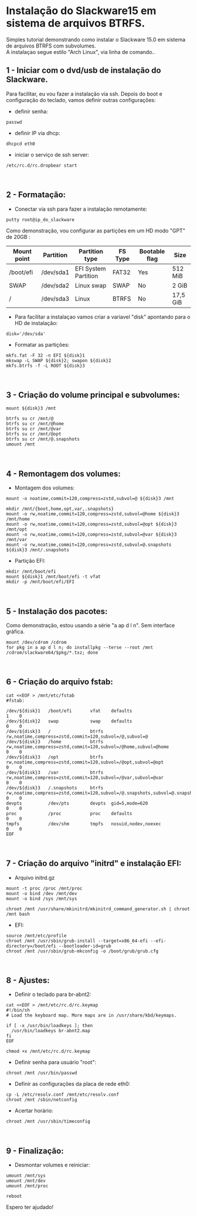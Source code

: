 # Instalação do Slackware15 em sistema de arquivos BTRFS.

Simples tutorial demonstrando como instalar o Slackware 15.0  em sistema de arquivos BTRFS com subvolumes.  
A instalaçao segue estilo "Arch Linux", via linha de comando..

## 1 - Iniciar com o dvd/usb de instalação do Slackware. 

Para facilitar, eu vou fazer a instalação via ssh. Depois do boot e configuração do teclado, vamos definir outras configurações:

- definir senha:
```
passwd
```

- definir IP via dhcp:
```
dhcpcd eth0
```

- iniciar o serviço de ssh server:
```
/etc/rc.d/rc.dropbear start
```
<br>

## 2 - Formatação:

- Conectar via ssh para fazer a instalação remotamente:
```
putty root@ip_do_slackware
```

Como demonstração, vou configurar as partições em um HD modo "GPT" de 20GB :  

| Mount point | Partition | Partition type | FS Type     | Bootable flag | Size   |
|-----------|-----------|---------------------|-----------|----|--------|
| /boot/efi | /dev/sda1 | EFI System Partition| FAT32 | Yes           | 512 MiB|
| SWAP      | /dev/sda2 | Linux swap | SWAP   | No            | 2 GiB |
| /         | /dev/sda3 | Linux | BTRFS       | No            | 17,5 GiB |

- Para facilitar a instalaçao vamos criar a variavel "disk" apontando para o HD de instalação:
```
disk='/dev/sda'
```

- Formatar as partições:
```
mkfs.fat -F 32 -n EFI ${disk}1
mkswap -L SWAP ${disk}2; swapon ${disk}2
mkfs.btrfs -f -L ROOT ${disk}3
```
<br>

## 3 - Criação do volume principal e subvolumes:
```
mount ${disk}3 /mnt

btrfs su cr /mnt/@
btrfs su cr /mnt/@home
btrfs su cr /mnt/@var
btrfs su cr /mnt/@opt
btrfs su cr /mnt/@.snapshots
umount /mnt
```
<br>

## 4 - Remontagem dos volumes:

- Montagem dos volumes:
```
mount -o noatime,commit=120,compress=zstd,subvol=@ ${disk}3 /mnt

mkdir /mnt/{boot,home,opt,var,.snapshots}
mount -o rw,noatime,commit=120,compress=zstd,subvol=@home ${disk}3 /mnt/home
mount -o rw,noatime,commit=120,compress=zstd,subvol=@opt ${disk}3 /mnt/opt
mount -o rw,noatime,commit=120,compress=zstd,subvol=@var ${disk}3 /mnt/var
mount -o rw,noatime,commit=120,compress=zstd,subvol=@.snapshots ${disk}3 /mnt/.snapshots
```

- Partição EFI:
```
mkdir /mnt/boot/efi
mount ${disk}1 /mnt/boot/efi -t vfat
mkdir -p /mnt/boot/efi/EFI
```
<br>

## 5 - Instalação dos pacotes:

Como demonstração, estou usando a série "a ap d l n". Sem interface gráfica.
```
mount /dev/cdrom /cdrom
for pkg in a ap d l n; do installpkg --terse --root /mnt /cdrom/slackware64/$pkg/*.txz; done
```
<br>

## 6 - Criação do arquivo fstab:
```
cat <<EOF > /mnt/etc/fstab
#fstab:

/dev/${disk}1   /boot/efi       vfat    defaults                                                                        1    0
/dev/${disk}2   swap            swap    defaults                                                                        0    0
/dev/${disk}3   /               btrfs   rw,noatime,compress=zstd,commit=120,subvol=/@,subvol=@
/dev/${disk}3   /home           btrfs   rw,noatime,compress=zstd,commit=120,subvol=/@home,subvol=@home                  0    0
/dev/${disk}3   /opt            btrfs   rw,noatime,compress=zstd,commit=120,subvol=/@opt,subvol=@opt                    0    0
/dev/${disk}3   /var            btrfs   rw,noatime,compress=zstd,commit=120,subvol=/@var,subvol=@var                    0    0
/dev/${disk}3   /.snapshots     btrfs   rw,noatime,compress=zstd,commit=120,subvol=/@.snapshots,subvol=@.snapshots      0    0
devpts          /dev/pts        devpts  gid=5,mode=620                                                                  0    0
proc            /proc           proc    defaults                                                                        0    0
tmpfs           /dev/shm        tmpfs   nosuid,nodev,noexec                                                             0    0
EOF
```
<br>  

## 7 - Criação do arquivo "initrd" e instalação EFI:

- Arquivo initrd.gz
```
mount -t proc /proc /mnt/proc
mount -o bind /dev /mnt/dev
mount -o bind /sys /mnt/sys

chroot /mnt /usr/share/mkinitrd/mkinitrd_command_generator.sh | chroot /mnt bash
```

- EFI:
```
source /mnt/etc/profile
chroot /mnt /usr/sbin/grub-install --target=x86_64-efi --efi-directory=/boot/efi --bootloader-id=grub
chroot /mnt /usr/sbin/grub-mkconfig -o /boot/grub/grub.cfg
```
<br>

## 8 - Ajustes:

- Definir o teclado para br-abnt2:
```
cat <<EOF > /mnt/etc/rc.d/rc.keymap
#!/bin/sh
# Load the keyboard map. More maps are in /usr/share/kbd/keymaps.

if [ -x /usr/bin/loadkeys ]; then
  /usr/bin/loadkeys br-abnt2.map
fi
EOF

chmod +x /mnt/etc/rc.d/rc.keymap
```

- Definir senha para usuário "root":
```
chroot /mnt /usr/bin/passwd
```

- Definir as configurações da placa de rede eth0:
```
cp -L /etc/resolv.conf /mnt/etc/resolv.conf
chroot /mnt /sbin/netconfig
```

- Acertar horário:
```
chroot /mnt /usr/sbin/timeconfig  
```
<br>

## 9 - Finalização:

- Desmontar volumes e reiniciar:
```
umount /mnt/sys
umount /mnt/dev
umount /mnt/proc

reboot
```

Espero ter ajudado!
